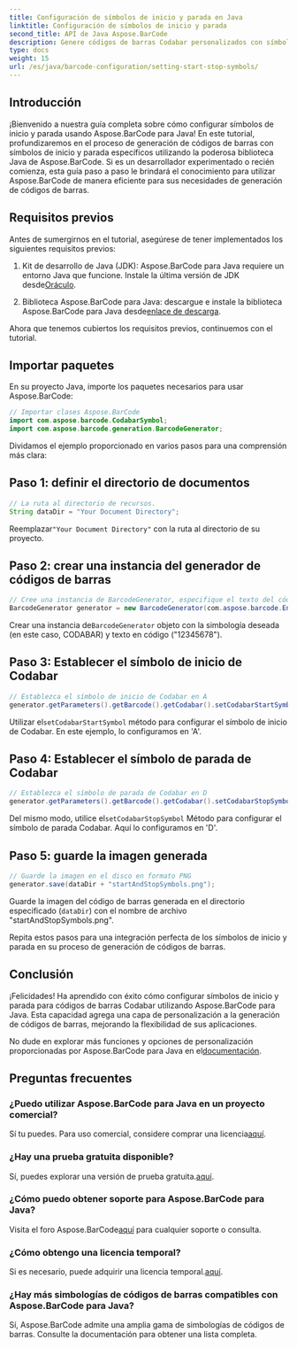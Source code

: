 ```yaml
---
title: Configuración de símbolos de inicio y parada en Java
linktitle: Configuración de símbolos de inicio y parada
second_title: API de Java Aspose.BarCode
description: Genere códigos de barras Codabar personalizados con símbolos de inicio y parada específicos en Java utilizando Aspose.BarCode. Siga nuestra guía paso a paso para una integración perfecta.
type: docs
weight: 15
url: /es/java/barcode-configuration/setting-start-stop-symbols/
---
```


## Introducción

¡Bienvenido a nuestra guía completa sobre cómo configurar símbolos de inicio y parada usando Aspose.BarCode para Java! En este tutorial, profundizaremos en el proceso de generación de códigos de barras con símbolos de inicio y parada específicos utilizando la poderosa biblioteca Java de Aspose.BarCode. Si es un desarrollador experimentado o recién comienza, esta guía paso a paso le brindará el conocimiento para utilizar Aspose.BarCode de manera eficiente para sus necesidades de generación de códigos de barras.

## Requisitos previos

Antes de sumergirnos en el tutorial, asegúrese de tener implementados los siguientes requisitos previos:

1.  Kit de desarrollo de Java (JDK): Aspose.BarCode para Java requiere un entorno Java que funcione. Instale la última versión de JDK desde[Oráculo](https://www.oracle.com/java/technologies/javase-downloads.html).

2.  Biblioteca Aspose.BarCode para Java: descargue e instale la biblioteca Aspose.BarCode para Java desde[enlace de descarga](https://releases.aspose.com/barcode/java/).

Ahora que tenemos cubiertos los requisitos previos, continuemos con el tutorial.

## Importar paquetes

En su proyecto Java, importe los paquetes necesarios para usar Aspose.BarCode:

```java
// Importar clases Aspose.BarCode
import com.aspose.barcode.CodabarSymbol;
import com.aspose.barcode.generation.BarcodeGenerator;
```

Dividamos el ejemplo proporcionado en varios pasos para una comprensión más clara:

## Paso 1: definir el directorio de documentos

```java
// La ruta al directorio de recursos.
String dataDir = "Your Document Directory";
```

 Reemplazar`"Your Document Directory"` con la ruta al directorio de su proyecto.

## Paso 2: crear una instancia del generador de códigos de barras

```java
// Cree una instancia de BarcodeGenerator, especifique el texto del código y la simbología en el constructor
BarcodeGenerator generator = new BarcodeGenerator(com.aspose.barcode.EncodeTypes.CODABAR, "12345678");
```

 Crear una instancia de`BarcodeGenerator` objeto con la simbología deseada (en este caso, CODABAR) y texto en código ("12345678").

## Paso 3: Establecer el símbolo de inicio de Codabar

```java
// Establezca el símbolo de inicio de Codabar en A
generator.getParameters().getBarcode().getCodabar().setCodabarStartSymbol(CodabarSymbol.A);
```

 Utilizar el`setCodabarStartSymbol` método para configurar el símbolo de inicio de Codabar. En este ejemplo, lo configuramos en 'A'.

## Paso 4: Establecer el símbolo de parada de Codabar

```java
// Establezca el símbolo de parada de Codabar en D
generator.getParameters().getBarcode().getCodabar().setCodabarStopSymbol(CodabarSymbol.D);
```

 Del mismo modo, utilice el`setCodabarStopSymbol` Método para configurar el símbolo de parada Codabar. Aquí lo configuramos en 'D'.

## Paso 5: guarde la imagen generada

```java
// Guarde la imagen en el disco en formato PNG
generator.save(dataDir + "startAndStopSymbols.png");
```

Guarde la imagen del código de barras generada en el directorio especificado (`dataDir`) con el nombre de archivo "startAndStopSymbols.png".

Repita estos pasos para una integración perfecta de los símbolos de inicio y parada en su proceso de generación de códigos de barras.

## Conclusión

¡Felicidades! Ha aprendido con éxito cómo configurar símbolos de inicio y parada para códigos de barras Codabar utilizando Aspose.BarCode para Java. Esta capacidad agrega una capa de personalización a la generación de códigos de barras, mejorando la flexibilidad de sus aplicaciones.

 No dude en explorar más funciones y opciones de personalización proporcionadas por Aspose.BarCode para Java en el[documentación](https://reference.aspose.com/barcode/java/).

## Preguntas frecuentes

### ¿Puedo utilizar Aspose.BarCode para Java en un proyecto comercial?
 Sí tu puedes. Para uso comercial, considere comprar una licencia[aquí](https://purchase.aspose.com/buy).

### ¿Hay una prueba gratuita disponible?
 Sí, puedes explorar una versión de prueba gratuita.[aquí](https://releases.aspose.com/).

### ¿Cómo puedo obtener soporte para Aspose.BarCode para Java?
 Visita el foro Aspose.BarCode[aquí](https://forum.aspose.com/c/barcode/13) para cualquier soporte o consulta.

### ¿Cómo obtengo una licencia temporal?
 Si es necesario, puede adquirir una licencia temporal.[aquí](https://purchase.aspose.com/temporary-license/).

### ¿Hay más simbologías de códigos de barras compatibles con Aspose.BarCode para Java?
Sí, Aspose.BarCode admite una amplia gama de simbologías de códigos de barras. Consulte la documentación para obtener una lista completa.

